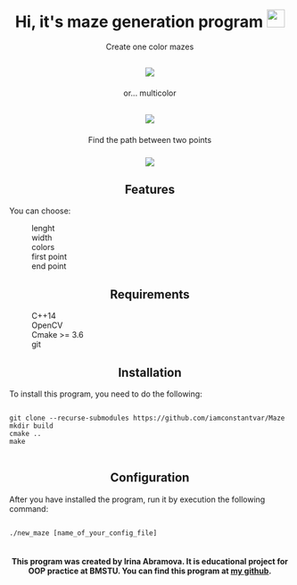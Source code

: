<h1 align="center">Hi, it's maze generation program
<img src="https://github.com/blackcater/blackcater/raw/main/images/Hi.gif" height="32"/></h1>



<p align="center">Create one color mazes</p>
<h2 align="center">
  
<img src="https://user-images.githubusercontent.com/119759200/205481320-66daa3a2-2e67-477a-aea9-ab1b70e0c6d5.png" /></h2>

<p align="center">or... multicolor</p>
<h2 align="center">
  
<img src="https://user-images.githubusercontent.com/119759200/205481536-b78b1c87-99fc-4a22-b480-b9aeea348f56.png" /></h2>

<p align="center">Find the path between two points</p>

<h3 align="center">
  
<img src="https://user-images.githubusercontent.com/119759200/205481660-ac3a3366-085b-4b7d-9063-66f2c7ff56ec.png" /></h3>


<h2 align="center">Features </h2>
You can choose:
<dl>
<dd>lenght</dd>
<dd>width</dd>
<dd>colors</dd>
<dd>first point</dd>
<dd>end point</dd>
</dl>
<h2 align="center">Requirements </h2>
<dl>
<dd>C++14 </dd>
<dd>OpenCV</dd>
<dd>Cmake >= 3.6</dd>
<dd>git</dd>
</dl>

<h2 align="center">Installation</h2>
To install this program, you need to do the following:
<pre>
<code>
git clone --recurse-submodules https://github.com/iamconstantvar/Maze
mkdir build
cmake ..
make
</code>
</pre>

<h2 align="center">Configuration</h2>
After you have installed the program, run it by execution the following command:
<pre>
<code>
./new_maze [name_of_your_config_file]
</code>
</pre>


<h4 align="center">
This program was created by Irina Abramova. It is educational project for OOP practice at BMSTU. You can find this program at
<a href="https://github.com/iamconstantvar/Maze">my github</a>. </h4>

